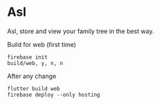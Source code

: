 # Asl
Asl, store and view your family tree in the best way.



Build for web (first time)
```
firebase init
build/web, y, n, n
```
After any change
```
flutter build web
firebase deploy --only hosting
```